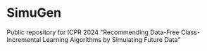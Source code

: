 # SimuGen
Public repository for ICPR 2024 "Recommending Data-Free Class-Incremental Learning Algorithms by Simulating Future Data"
